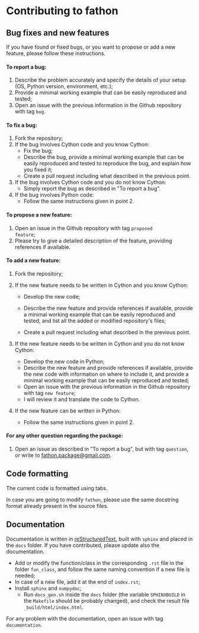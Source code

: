 # Contributing to fathon



## Bug fixes and new features

If you have found or fixed bugs, or you want to propose or add a new feature, please follow these instructions.

#### To report a bug:

1. Describe the problem accurately and specify the details of your setup (OS, Python version, environment, etc.);
2. Provide a minimal working example that can be easily reproduced and tested;
3. Open an issue with the previous information in the Github repository with tag <code>bug</code>.

#### To fix a bug:

1. Fork the repository;
2. If the bug involves Cython code and you know Cython:
   - Fix the bug;
   - Describe the bug, provide a minimal working example that can be easily reproduced and tested to reproduce the bug, and explain how you fixed it;
   - Create a pull request including what described in the previous point.
3. If the bug involves Cython code and you do not know Cython:
   - Simply report the bug as described in "To report a bug".
4. If the bug involves Python code:
   - Follow the same instructions given in point 2.

#### To propose a new feature:

1. Open an issue in the Github repository with tag  <code>proposed feature</code>;
2. Please try to give a detailed description of the feature, providing references if available.

#### To add a new feature:

1. Fork the repository;

2. If the new feature needs to be written in Cython and you know Cython:

   - Develop the new code;

   - Describe the new feature and provide references if available, provide a minimal working example that can be easily reproduced and tested, and list all the added or modified repository's files;

   - Create a pull request including what described in the previous point.

3. If the new feature needs to be written in Cython and you do not know Cython:

   - Develop the new code in Python;
   - Describe the new feature and provide references if available, provide the new code with information on where to include it, and provide a minimal working example that can be easily reproduced and tested;
   - Open an issue with the previous information in the Github repository with tag  <code>new feature</code>;
   - I will review it and translate the code to Cython.

4. If the new feature can be written in Python:

   - Follow the same instructions given in point 2.

#### For any other question regarding the package:

1. Open an issue as described in "To report a bug", but with tag <code>question</code>, or write to fathon.package@gmail.com.



## Code formatting

The current code is formatted using tabs.

In case you are going to modify `fathon`, please use the same docstring format already present in the source files.



## Documentation

Documentation is written in [reStructuredText](http://docutils.sourceforge.net/rst.html), built with <code>sphinx</code> and placed in the <code>docs</code> folder. If you have contributed, please update also the documentation.

- Add or modify the function/class in the corresponding <code>.rst</code> file in the folder <code>fun_class</code>, and follow the same naming convention if a new file is needed;
- In case of a new file, add it at the end of <code>index.rst</code>;
- Install <code>sphinx</code> and <code>numpydoc</code>;
  - Run <code>docs_gen.sh</code> inside the <code>docs</code> folder (the variable `SPHINXBUILD` in the `Makefile` should be probably changed), and check the result file <code>_build/html/index.html</code>.

For any problem with the documentation, open an issue with tag <code>documentation</code>.